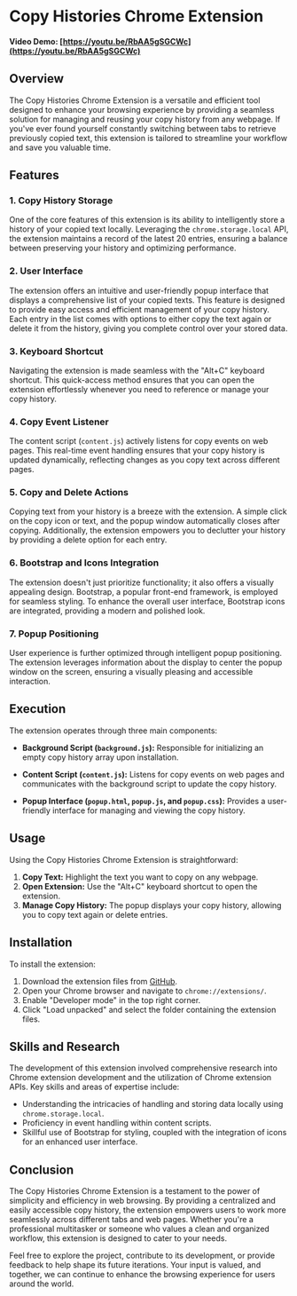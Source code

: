 # Copy Histories Chrome Extension

#### Video Demo: [https://youtu.be/RbAA5gSGCWc](https://youtu.be/RbAA5gSGCWc)

## Overview

The Copy Histories Chrome Extension is a versatile and efficient tool designed to enhance your browsing experience by providing a seamless solution for managing and reusing your copy history from any webpage. If you've ever found yourself constantly switching between tabs to retrieve previously copied text, this extension is tailored to streamline your workflow and save you valuable time.

## Features

### 1. Copy History Storage

One of the core features of this extension is its ability to intelligently store a history of your copied text locally. Leveraging the `chrome.storage.local` API, the extension maintains a record of the latest 20 entries, ensuring a balance between preserving your history and optimizing performance.

### 2. User Interface

The extension offers an intuitive and user-friendly popup interface that displays a comprehensive list of your copied texts. This feature is designed to provide easy access and efficient management of your copy history. Each entry in the list comes with options to either copy the text again or delete it from the history, giving you complete control over your stored data.

### 3. Keyboard Shortcut

Navigating the extension is made seamless with the "Alt+C" keyboard shortcut. This quick-access method ensures that you can open the extension effortlessly whenever you need to reference or manage your copy history.

### 4. Copy Event Listener

The content script (`content.js`) actively listens for copy events on web pages. This real-time event handling ensures that your copy history is updated dynamically, reflecting changes as you copy text across different pages.

### 5. Copy and Delete Actions

Copying text from your history is a breeze with the extension. A simple click on the copy icon or text, and the popup window automatically closes after copying. Additionally, the extension empowers you to declutter your history by providing a delete option for each entry.

### 6. Bootstrap and Icons Integration

The extension doesn't just prioritize functionality; it also offers a visually appealing design. Bootstrap, a popular front-end framework, is employed for seamless styling. To enhance the overall user interface, Bootstrap icons are integrated, providing a modern and polished look.

### 7. Popup Positioning

User experience is further optimized through intelligent popup positioning. The extension leverages information about the display to center the popup window on the screen, ensuring a visually pleasing and accessible interaction.

## Execution

The extension operates through three main components:

- **Background Script (`background.js`):** Responsible for initializing an empty copy history array upon installation.

- **Content Script (`content.js`):** Listens for copy events on web pages and communicates with the background script to update the copy history.

- **Popup Interface (`popup.html`, `popup.js`, and `popup.css`):** Provides a user-friendly interface for managing and viewing the copy history.

## Usage

Using the Copy Histories Chrome Extension is straightforward:

1. **Copy Text:** Highlight the text you want to copy on any webpage.
2. **Open Extension:** Use the "Alt+C" keyboard shortcut to open the extension.
3. **Manage Copy History:** The popup displays your copy history, allowing you to copy text again or delete entries.

## Installation

To install the extension:

1. Download the extension files from [GitHub](#insert-link-to-github-repo).
2. Open your Chrome browser and navigate to `chrome://extensions/`.
3. Enable "Developer mode" in the top right corner.
4. Click "Load unpacked" and select the folder containing the extension files.

## Skills and Research

The development of this extension involved comprehensive research into Chrome extension development and the utilization of Chrome extension APIs. Key skills and areas of expertise include:

- Understanding the intricacies of handling and storing data locally using `chrome.storage.local`.
- Proficiency in event handling within content scripts.
- Skillful use of Bootstrap for styling, coupled with the integration of icons for an enhanced user interface.

## Conclusion

The Copy Histories Chrome Extension is a testament to the power of simplicity and efficiency in web browsing. By providing a centralized and easily accessible copy history, the extension empowers users to work more seamlessly across different tabs and web pages. Whether you're a professional multitasker or someone who values a clean and organized workflow, this extension is designed to cater to your needs.

Feel free to explore the project, contribute to its development, or provide feedback to help shape its future iterations. Your input is valued, and together, we can continue to enhance the browsing experience for users around the world.
